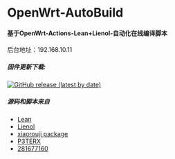 # OpenWrt-AutoBuild

#### 基于OpenWrt-Actions-Lean+Lienol-自动化在线编译脚本  
后台地址：192.168.10.11
 ##### 固件更新下载:
[![GitHub release (latest by date)](https://img.shields.io/github/v/release/db-one/OpenWrt-AutoBuild?style=for-the-badge&label=固件更新下载)](https://github.com/db-one/OpenWrt-AutoBuild/releases)

##### 源码和脚本来自

- [Lean](https://github.com/coolsnowwolf/lede)
- [ Lienol](https://github.com/Lienol/openwrt )
- [ xiaorouji package](https://github.com/xiaorouji/openwrt-passwall)
- [P3TERX](https://github.com/P3TERX/Actions-OpenWrt)
- [281677160](https://github.com/281677160)
